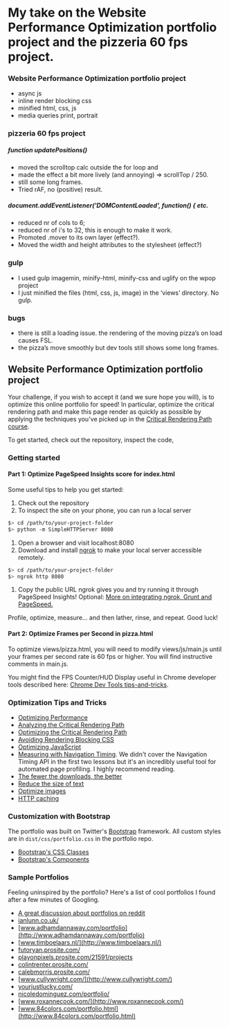 # My take on the **Website Performance Optimization portfolio project** and the **pizzeria 60 fps project**.


### Website Performance Optimization portfolio project
* async js
* inline render blocking css
* minified html, css, js
* media queries print, portrait

### pizzeria 60 fps project

##### function updatePositions()
* moved the scrolltop calc outside the for loop and 
* made the effect a bit more lively (and annoying) => scrollTop / 250.
* still some long frames. 
* Tried rAF, no (positive) result.

##### document.addEventListener('DOMContentLoaded', function() { etc.
* reduced nr of cols to 6;
* reduced nr of i's to 32, this is enough to make it work. 
* Promoted .mover to its own layer (effect?). 
* Moved the width and height attributes to the stylesheet (effect?)

### gulp
* I used gulp imagemin, minify-html, minify-css and uglify on the wpop project
* I just minified the files (html, css, js, image) in the ‘views’ directory. No gulp.

### bugs
* there is still a loading issue. the rendering of the moving pizza’s on load causes FSL.
* the pizza’s move smoothly but dev tools still shows some long frames.


## Website Performance Optimization portfolio project

Your challenge, if you wish to accept it (and we sure hope you will), is to optimize this online portfolio for speed! In particular, optimize the critical rendering path and make this page render as quickly as possible by applying the techniques you've picked up in the [Critical Rendering Path course](https://www.udacity.com/course/ud884).

To get started, check out the repository, inspect the code,

### Getting started

#### Part 1: Optimize PageSpeed Insights score for index.html

Some useful tips to help you get started:

1. Check out the repository
1. To inspect the site on your phone, you can run a local server

  ```bash
  $> cd /path/to/your-project-folder
  $> python -m SimpleHTTPServer 8080
  ```

1. Open a browser and visit localhost:8080
1. Download and install [ngrok](https://ngrok.com/) to make your local server accessible remotely.

  ``` bash
  $> cd /path/to/your-project-folder
  $> ngrok http 8080
  ```

1. Copy the public URL ngrok gives you and try running it through PageSpeed Insights! Optional: [More on integrating ngrok, Grunt and PageSpeed.](http://www.jamescryer.com/2014/06/12/grunt-pagespeed-and-ngrok-locally-testing/)

Profile, optimize, measure... and then lather, rinse, and repeat. Good luck!

#### Part 2: Optimize Frames per Second in pizza.html

To optimize views/pizza.html, you will need to modify views/js/main.js until your frames per second rate is 60 fps or higher. You will find instructive comments in main.js. 

You might find the FPS Counter/HUD Display useful in Chrome developer tools described here: [Chrome Dev Tools tips-and-tricks](https://developer.chrome.com/devtools/docs/tips-and-tricks).

### Optimization Tips and Tricks
* [Optimizing Performance](https://developers.google.com/web/fundamentals/performance/ "web performance")
* [Analyzing the Critical Rendering Path](https://developers.google.com/web/fundamentals/performance/critical-rendering-path/analyzing-crp.html "analyzing crp")
* [Optimizing the Critical Rendering Path](https://developers.google.com/web/fundamentals/performance/critical-rendering-path/optimizing-critical-rendering-path.html "optimize the crp!")
* [Avoiding Rendering Blocking CSS](https://developers.google.com/web/fundamentals/performance/critical-rendering-path/render-blocking-css.html "render blocking css")
* [Optimizing JavaScript](https://developers.google.com/web/fundamentals/performance/critical-rendering-path/adding-interactivity-with-javascript.html "javascript")
* [Measuring with Navigation Timing](https://developers.google.com/web/fundamentals/performance/critical-rendering-path/measure-crp.html "nav timing api"). We didn't cover the Navigation Timing API in the first two lessons but it's an incredibly useful tool for automated page profiling. I highly recommend reading.
* <a href="https://developers.google.com/web/fundamentals/performance/optimizing-content-efficiency/eliminate-downloads.html">The fewer the downloads, the better</a>
* <a href="https://developers.google.com/web/fundamentals/performance/optimizing-content-efficiency/optimize-encoding-and-transfer.html">Reduce the size of text</a>
* <a href="https://developers.google.com/web/fundamentals/performance/optimizing-content-efficiency/image-optimization.html">Optimize images</a>
* <a href="https://developers.google.com/web/fundamentals/performance/optimizing-content-efficiency/http-caching.html">HTTP caching</a>

### Customization with Bootstrap
The portfolio was built on Twitter's <a href="http://getbootstrap.com/">Bootstrap</a> framework. All custom styles are in `dist/css/portfolio.css` in the portfolio repo.

* [Bootstrap's CSS Classes](http://getbootstrap.com/css/)
* [Bootstrap's Components](http://getbootstrap.com/components/)

### Sample Portfolios

Feeling uninspired by the portfolio? Here's a list of cool portfolios I found after a few minutes of Googling.

* [A great discussion about portfolios on reddit](http://www.reddit.com/r/webdev/comments/280qkr/would_anybody_like_to_post_their_portfolio_site/)
* [ianlunn.co.uk/](http://ianlunn.co.uk/)
* [www.adhamdannaway.com/portfolio](http://www.adhamdannaway.com/portfolio)
* [www.timboelaars.nl/](http://www.timboelaars.nl/)
* [futoryan.prosite.com/](http://futoryan.prosite.com/)
* [playonpixels.prosite.com/21591/projects](http://playonpixels.prosite.com/21591/projects)
* [colintrenter.prosite.com/](http://colintrenter.prosite.com/)
* [calebmorris.prosite.com/](http://calebmorris.prosite.com/)
* [www.cullywright.com/](http://www.cullywright.com/)
* [yourjustlucky.com/](http://yourjustlucky.com/)
* [nicoledominguez.com/portfolio/](http://nicoledominguez.com/portfolio/)
* [www.roxannecook.com/](http://www.roxannecook.com/)
* [www.84colors.com/portfolio.html](http://www.84colors.com/portfolio.html)
